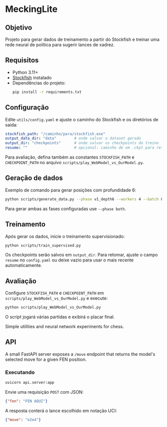 # MeckingLite

## Objetivo
Projeto para gerar dados de treinamento a partir do Stockfish e treinar uma rede neural de política para sugerir lances de xadrez.

## Requisitos
- Python 3.11+
- [Stockfish](https://stockfishchess.org) instalado
- Dependências do projeto:
  ```bash
  pip install -r requirements.txt
  ```

## Configuração
Edite `utils/config.yaml` e ajuste o caminho do Stockfish e os diretórios de saída:
```yaml
stockfish_path: "/caminho/para/stockfish.exe"
output_data_dir: "data"        # onde salvar o dataset gerado
output_dir: "checkpoints"      # onde salvar os checkpoints do treino
resume: ""                     # opcional: caminho de um .ckpt para retomar
```
Para avaliação, defina também as constantes `STOCKFISH_PATH` e `CHECKPOINT_PATH` no arquivo `scripts/play_WebModel_vs_OurModel.py`.

## Geração de dados
Exemplo de comando para gerar posições com profundidade 6:
```bash
python scripts/generate_data.py --phase v1_depth6 --workers 4 --batch 80
```
Para gerar ambas as fases configuradas use `--phase both`.

## Treinamento
Após gerar os dados, inicie o treinamento supervisionado:
```bash
python scripts/train_supervised.py
```
Os checkpoints serão salvos em `output_dir`. Para retomar, ajuste o campo `resume` no `config.yaml` ou deixe vazio para usar o mais recente automaticamente.

## Avaliação
Configure `STOCKFISH_PATH` e `CHECKPOINT_PATH` em `scripts/play_WebModel_vs_OurModel.py` e execute:
```bash
python scripts/play_WebModel_vs_OurModel.py
```
O script jogará várias partidas e exibirá o placar final.

Simple utilities and neural network experiments for chess.

## API

A small FastAPI server exposes a `/move` endpoint that returns the model's
selected move for a given FEN position.

### Executando

```bash
uvicorn api.server:app
```

Envie uma requisição `POST` com JSON:

```json
{"fen": "FEN AQUI"}
```

A resposta conterá o lance escolhido em notação UCI:

```json
{"move": "e2e4"}
```
